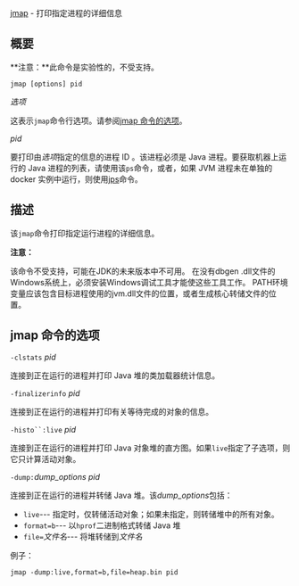 [jmap](https://docs.oracle.com/en/java/javase/16/docs/specs/man/jmap.html) - 打印指定进程的详细信息

 

## 概要

**注意：**此命令是实验性的，不受支持。

```shell
jmap [options] pid
```

*选项*

这表示`jmap`命令行选项。请参阅[jmap 命令的选项](https://dev.java/learn/jmap---printing-detais-of-a-process/#options-for-the-jmap-command)。

*pid*

要打印由*选项*指定的信息的进程 ID 。该进程必须是 Java 进程。要获取机器上运行的 Java 进程的列表，请使用该`ps`命令，或者，如果 JVM 进程未在单独的 docker 实例中运行，则使用[jps](https://dev.java/learn/jps---listing-your-instrumented-jvms/)命令。

 

## 描述

该`jmap`命令打印指定运行进程的详细信息。

**注意：**

 该命令不受支持，可能在JDK的未来版本中不可用。 在没有dbgen .dll文件的Windows系统上，必须安装Windows调试工具才能使这些工具工作。 PATH环境变量应该包含目标进程使用的jvm.dll文件的位置，或者生成核心转储文件的位置。  



## jmap 命令的选项

`-clstats` *pid*

连接到正在运行的进程并打印 Java 堆的类加载器统计信息。

`-finalizerinfo` *pid*

连接到正在运行的进程并打印有关等待完成的对象的信息。

`-histo``:live` *pid*

连接到正在运行的进程并打印 Java 对象堆的直方图。如果`live`指定了子选项，则它只计算活动对象。

`-dump:`*dump_options* *pid*

连接到正在运行的进程并转储 Java 堆。该*dump_options*包括：

- `live`--- 指定时，仅转储活动对象；如果未指定，则转储堆中的所有对象。
- `format=b`--- 以`hprof`二进制格式转储 Java 堆
- `file=`*文件名*--- 将堆转储到*文件名*

例子：

```shell
jmap -dump:live,format=b,file=heap.bin pid
```

